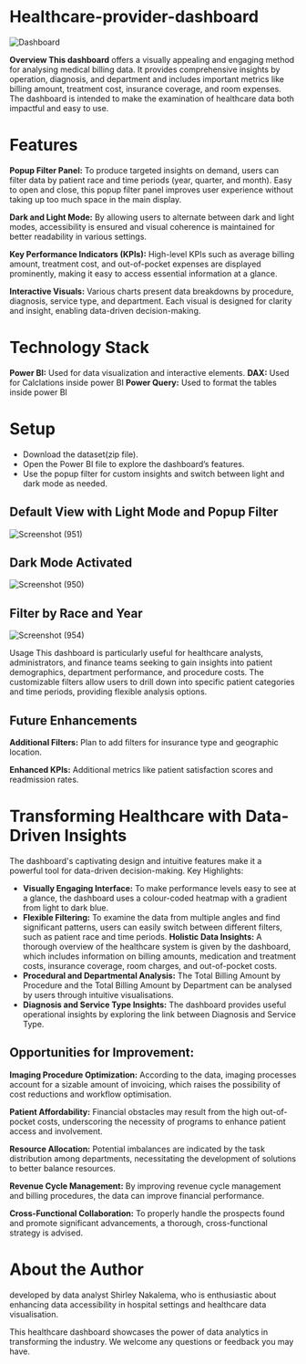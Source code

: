 # Healthcare-provider-dashboard

![Dashboard](https://github.com/user-attachments/assets/eb819d03-b009-436b-beb8-ad87dabd8162)


**Overview This dashboard** 
offers a visually appealing and engaging method for analysing medical billing data. It provides comprehensive insights by operation, diagnosis, and department and includes important metrics like billing amount, treatment cost, insurance coverage, and room expenses. The dashboard is intended to make the examination of healthcare data both impactful and easy to use.

# Features
**Popup Filter Panel:**
To produce targeted insights on demand, users can filter data by patient race and time periods (year, quarter, and month). Easy to open and close, this popup filter panel improves user experience without taking up too much space in the main display.

**Dark and Light Mode:** 
By allowing users to alternate between dark and light modes, accessibility is ensured and visual coherence is maintained for better readability in various settings.

**Key Performance Indicators (KPIs):** 
High-level KPIs such as average billing amount, treatment cost, and out-of-pocket expenses are displayed prominently, making it easy to access essential information at a glance.
  
**Interactive Visuals:** 
Various charts present data breakdowns by procedure, diagnosis, service type, and department. 
Each visual is designed for clarity and insight, enabling data-driven decision-making.

# Technology Stack
**Power BI:** Used for data visualization and interactive elements.
**DAX:** Used for Calclations inside power BI
**Power Query:** Used to format the tables inside power BI

# Setup
- Download the dataset(zip file).
- Open the Power BI file to explore the dashboard’s features.
- Use the popup filter for custom insights and switch between light and dark mode as needed.

## Default View with Light Mode and Popup Filter
![Screenshot (951)](https://github.com/user-attachments/assets/383105fe-485d-46cb-97e1-f0f183490ba0)

## Dark Mode Activated
![Screenshot (950)](https://github.com/user-attachments/assets/732f2762-9fa5-4466-95b1-4a9caf542acb)

## Filter by Race and Year
![Screenshot (954)](https://github.com/user-attachments/assets/78b8425e-5449-4da0-a961-53d9fe125ab6)

Usage This dashboard is particularly useful for healthcare analysts, administrators, and finance teams seeking to gain insights into patient demographics, department performance, and procedure costs. The customizable filters allow users to drill down into specific patient categories and time periods, providing flexible analysis options.

## Future Enhancements
**Additional Filters:** 
Plan to add filters for insurance type and geographic location.

**Enhanced KPIs:** 
Additional metrics like patient satisfaction scores and readmission rates.

# Transforming Healthcare with Data-Driven Insights
The dashboard's captivating design and intuitive features make it a powerful tool for data-driven decision-making.
Key Highlights:
- **Visually Engaging Interface:** To make performance levels easy to see at a glance, the dashboard uses a colour-coded heatmap with a gradient from light to dark blue.
- **Flexible Filtering:** To examine the data from multiple angles and find significant patterns, users can easily switch between different filters, such as patient race and time periods.
  **Holistic Data Insights:** A thorough overview of the healthcare system is given by the dashboard, which includes information on billing amounts, medication and treatment costs, insurance coverage, room charges, and out-of-pocket costs.
- **Procedural and Departmental Analysis:** The Total Billing Amount by Procedure and the Total Billing Amount by Department can be analysed by users through intuitive visualisations.
- **Diagnosis and Service Type Insights:** The dashboard provides useful operational insights by exploring the link between Diagnosis and Service Type.

## Opportunities for Improvement:
**Imaging Procedure Optimization:** 
According to the data, imaging processes account for a sizable amount of invoicing, which raises the possibility of cost reductions and workflow optimisation.

**Patient Affordability:** 
Financial obstacles may result from the high out-of-pocket costs, underscoring the necessity of programs to enhance patient access and involvement.

**Resource Allocation:** 
Potential imbalances are indicated by the task distribution among departments, necessitating the development of solutions to better balance resources.

**Revenue Cycle Management:** 
By improving revenue cycle management and billing procedures, the data can improve financial performance.

**Cross-Functional Collaboration:** 
To properly handle the prospects found and promote significant advancements, a thorough, cross-functional strategy is advised.

# About the Author 
developed by data analyst Shirley Nakalema, who is enthusiastic about enhancing data accessibility in hospital settings and healthcare data visualisation.

This healthcare dashboard showcases the power of data analytics in transforming the industry. We welcome any questions or feedback you may have.
